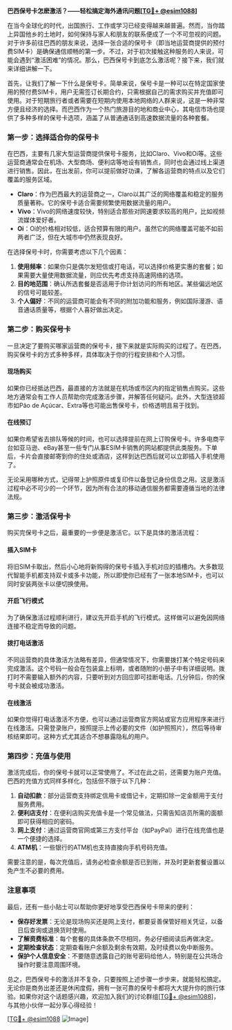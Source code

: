 **巴西保号卡怎麽激活？——轻松搞定海外通讯问题[[TG💪+ @esim1088](https://t.me/s/esim1088)]**

在当今全球化的时代，出国旅行、工作或学习已经变得越来越普遍。然而，当你踏上异国他乡的土地时，如何保持与家人和朋友的联系便成了一个不可忽视的问题。对于许多前往巴西的朋友来说，选择一张合适的保号卡（即当地运营商提供的预付费SIM卡）是确保通信顺畅的第一步。不过，对于初次接触这种服务的人来说，可能会遇到“激活困难”的情况。那么，巴西保号卡到底怎么激活呢？接下来，我们就来详细讲解一下。

首先，让我们了解一下什么是保号卡。简单来说，保号卡是一种可以在特定国家使用的预付费SIM卡，用户无需签订长期合约，只需根据自己的需求购买并充值即可使用。对于短期旅行者或者需要在短期内使用本地网络的人群来说，这是一种非常方便且经济的选择。而巴西作为一个热门旅游目的地和商业中心，其电信市场也提供了多种多样的保号卡选项，涵盖了从普通通话到高速数据流量的各种套餐。

### **第一步：选择适合你的保号卡**
在巴西，主要有几家大型运营商提供保号卡服务，比如Claro、Vivo和Oi等。这些运营商通常会在机场、大型商场、便利店等地设有销售点，同时也会通过线上渠道进行销售。因此，在出发前，你可以提前做好功课，了解各运营商的特点以及它们覆盖的服务区域。

- **Claro**：作为巴西最大的运营商之一，Claro以其广泛的网络覆盖和稳定的服务质量著称。它的保号卡适合需要频繁使用数据流量的用户。
- **Vivo**：Vivo的网络速度较快，特别适合那些对网速要求较高的用户，比如视频流媒体爱好者。
- **Oi**：Oi的价格相对较低，适合预算有限的用户。虽然它的网络覆盖可能不如前两者广泛，但在大城市中仍然表现良好。

在选择保号卡时，你需要考虑以下几个因素：
1. **使用频率**：如果你只是偶尔发短信或打电话，可以选择价格更实惠的套餐；如果需要大量使用数据流量，则应优先考虑支持高速网络的选项。
2. **目的地范围**：确认所选套餐是否适用于你计划访问的所有地区。某些偏远地区的信号可能较差。
3. **个人偏好**：不同的运营商可能会有不同的附加功能和服务，例如国际漫游、语音通话质量等，根据个人喜好做出决定。

### **第二步：购买保号卡**
一旦决定了要购买哪家运营商的保号卡，接下来就是实际购买的过程了。在巴西，购买保号卡的方式多种多样，具体取决于你的行程安排和个人习惯。

#### **现场购买**
如果你已经抵达巴西，最直接的方法就是在机场或市区内的指定销售点购买。这些地方通常会有工作人员帮助你完成激活步骤，并解答任何疑问。此外，大型连锁超市如Pão de Açúcar、Extra等也可能出售保号卡，价格透明且易于找到。

#### **在线预订**
如果你希望省去排队等候的时间，也可以选择提前在网上订购保号卡。许多电商平台如亚马逊、eBay甚至一些专门从事ESIM卡销售的网站都提供此类服务。下单后，卡片会直接邮寄到你的住处或酒店，这样到达巴西后就可以立即插入手机使用了。

无论采用哪种方式，记得带上护照原件或复印件以备登记身份信息之用。这是激活过程中必不可少的一个环节，因为所有合法的移动通信服务都需要遵循当地的法律法规。

### **第三步：激活保号卡**
购买完保号卡之后，最重要的一步便是激活它。以下是具体的激活流程：

#### **插入SIM卡**
将旧SIM卡取出，然后小心地将新购得的保号卡插入手机对应的插槽内。大多数现代智能手机都支持双卡或多卡功能，所以即使你已经有了一张本地SIM卡，也可以同时安装两张卡以便切换使用。

#### **开启飞行模式**
为了确保激活过程顺利进行，建议先开启手机的飞行模式。这样做可以避免因网络连接不稳定而导致的问题。

#### **拨打电话激活**
不同运营商的具体激活方法略有差异，但通常情况下，你需要拨打某个特定号码来完成激活。这个号码一般会在包装盒上标明，或者随附的小册子中有详细说明。拨打时不需要输入额外的内容，只要听到对方回应即可挂断电话。几分钟后，你的保号卡就会被成功激活。

#### **在线激活**
如果你觉得打电话激活不方便，也可以通过运营商官方网站或官方应用程序来进行在线激活。只需登录账户，按照提示上传必要的文件（如护照照片），然后等待审核结果即可。这种方式尤其适合不想暴露隐私的用户。

### **第四步：充值与使用**
激活完成后，你的保号卡就可以正常使用了。不过在此之前，还需要为账户充值。巴西的充值方式同样多样化，包括但不限于以下几种：

1. **自动扣款**：部分运营商支持绑定信用卡或借记卡，定期扣除一定金额用于支付服务费用。
2. **便利店支付**：在便利店购买充值卡是一个常见做法，只需告知店员所需的面额即可获得相应的密码。
3. **网上支付**：通过运营商官网或第三方支付平台（如PayPal）进行在线充值也是一个便捷的选择。
4. **ATM机**：一些银行的ATM机也支持直接向手机号码充值。

需要注意的是，每次充值后，请务必检查余额是否已到账，并及时更新套餐设置以免产生不必要的费用。

### **注意事项**
最后，还有一些小贴士可以帮助你更好地享受巴西保号卡带来的便利：

- **保存好发票**：无论是现场购买还是网上支付，都要妥善保管好相关凭证，以备日后查询或退换货时使用。
- **了解资费标准**：每个套餐的具体条款不尽相同，务必仔细阅读后再做决定。
- **定期检查状态**：定期查看账户余额及剩余有效期，及时续费以免中断服务。
- **保护个人信息安全**：不要随意透露自己的账号密码给他人，特别是在公共场合操作时要注意周围环境。

总之，巴西保号卡的激活并不复杂，只要按照上述步骤一步步来，就能轻松搞定。无论你是商务出差还是休闲度假，拥有一张可靠的保号卡都将大大提升你的旅行体验。如果你对这个话题感兴趣，欢迎加入我们的讨论群组[[TG💪+ @esim1088](https://t.me/s/esim1088)]，与其他小伙伴一起分享心得经验！

[[TG💪+ @esim1088](https://t.me/s/esim1088) ![Image](https://i.postimg.cc/4NQfJmqS/Snipaste-2025-05-13-00-14-12.png)]